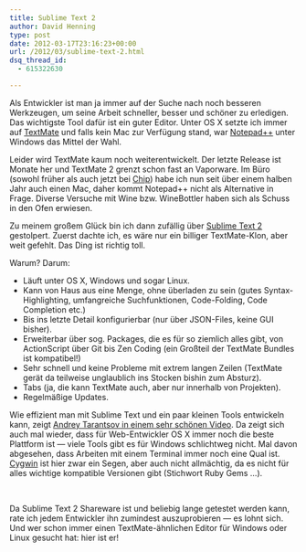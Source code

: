 ```yaml
---
title: Sublime Text 2
author: David Henning
type: post
date: 2012-03-17T23:16:23+00:00
url: /2012/03/sublime-text-2.html
dsq_thread_id:
  - 615322630

---
```

Als Entwickler ist man ja immer auf der Suche nach noch besseren Werkzeugen, um seine Arbeit schneller, besser und schöner zu erledigen. Das wichtigste Tool dafür ist ein guter Editor. Unter OS X setzte ich immer auf [TextMate][1] und falls kein Mac zur Verfügung stand, war [Notepad++][2] unter Windows das Mittel der Wahl.

Leider wird TextMate kaum noch weiterentwickelt. Der letzte Release ist Monate her und TextMate 2 grenzt schon fast an Vaporware. Im Büro (sowohl früher als auch jetzt bei [Chip][3]) habe ich nun seit über einem halben Jahr auch einen Mac, daher kommt Notepad++ nicht als Alternative in Frage. Diverse Versuche mit Wine bzw. WineBottler haben sich als Schuss in den Ofen erwiesen.

Zu meinem großem Glück bin ich dann zufällig über [Sublime Text 2][4] gestolpert. Zuerst dachte ich, es wäre nur ein billiger TextMate-Klon, aber weit gefehlt. Das Ding ist richtig toll.

Warum? Darum:

  * Läuft unter OS X, Windows und sogar Linux.
  * Kann von Haus aus eine Menge, ohne überladen zu sein (gutes Syntax-Highlighting, umfangreiche Suchfunktionen, Code-Folding, Code Completion etc.)
  * Bis ins letzte Detail konfigurierbar (nur über JSON-Files, keine GUI bisher).
  * Erweiterbar über sog. Packages, die es für so ziemlich alles gibt, von ActionScript über Git bis Zen Coding (ein Großteil der TextMate Bundles ist kompatibel!)
  * Sehr schnell und keine Probleme mit extrem langen Zeilen (TextMate gerät da teilweise unglaublich ins Stocken bishin zum Absturz).
  * Tabs (ja, die kann TextMate auch, aber nur innerhalb von Projekten).
  * Regelmäßige Updates.

Wie effizient man mit Sublime Text und ein paar kleinen Tools entwickeln kann, zeigt [Andrey Tarantsov in einem sehr schönen Video][5]. Da zeigt sich auch mal wieder, dass für Web-Entwickler OS X immer noch die beste Plattform ist &#8212; viele Tools gibt es für Windows schlichtweg nicht. Mal davon abgesehen, dass Arbeiten mit einem Terminal immer noch eine Qual ist. [Cygwin][6] ist hier zwar ein Segen, aber auch nicht allmächtig, da es nicht für alles wichtige kompatible Versionen gibt (Stichwort Ruby Gems &#8230;).

 

Da Sublime Text 2 Shareware ist und beliebig lange getestet werden kann, rate ich jedem Entwickler ihn zumindest auszuprobieren &#8212; es lohnt sich. Und wer schon immer einen TextMate-ähnlichen Editor für Windows oder Linux gesucht hat: hier ist er!

 [1]: http://macromates.com/
 [2]: http://notepad-plus-plus.org/
 [3]: http://www.chip.de/
 [4]: http://www.sublimetext.com/2
 [5]: http://tarantsov.com/blog/2012/02/sublime-text-workflow-that-beats-coda-and-espresso/
 [6]: http://www.cygwin.com/